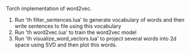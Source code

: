 Torch implementation of word2vec.

1. Run 'th filter_sentences.lua' to generate vocabulary of words and then write sentences to file using this vocabulary
2. Run 'th word2vec.lua' to train the word2vec model
3. Run 'th visualize_word_vectors.lua' to project several words into 2d space using SVD and then plot this words.


